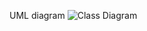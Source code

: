 UML diagram
![Class Diagram](https://www.plantuml.com/plantuml/proxy?src=https://raw.githubusercontent.com/PhysicsX/DesignPatterns/master/Behavioral/ObserverPattern/UML/instance.puml)
